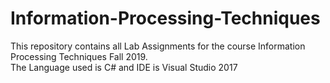 # Information-Processing-Techniques
This repository contains all Lab Assignments for the course Information Processing Techniques Fall 2019.  
The Language used is C# and IDE is Visual Studio 2017
